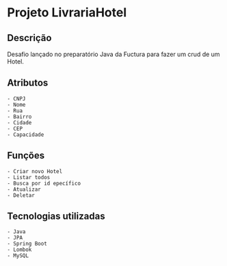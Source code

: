 # Projeto LivrariaHotel

## Descrição
Desafio lançado no preparatório Java da Fuctura para fazer um crud de um Hotel.

## Atributos

    - CNPJ
    - Nome
    - Rua
    - Bairro
    - Cidade
    - CEP
    - Capacidade
## Funções

    - Criar novo Hotel
    - Listar todos
    - Busca por id epecífico
    - Atualizar
    - Deletar
## Tecnologias utilizadas

    - Java
    - JPA
    - Spring Boot
    - Lombok
    - MySQL